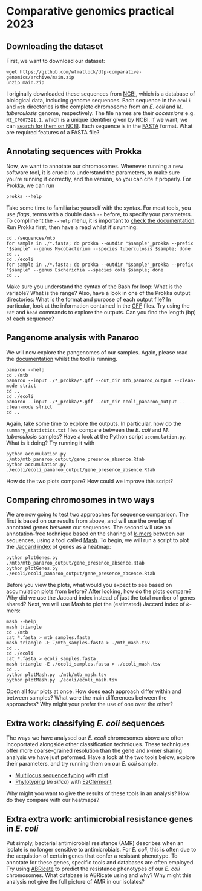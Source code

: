 # Comparative genomics practical 2023

## Downloading the dataset
First, we want to download our dataset:
```
wget https://github.com/wtmatlock/dtp-comparative-genomics/archive/main.zip
unzip main.zip
```
I originally downloaded these sequences from [NCBI](https://www.ncbi.nlm.nih.gov), which is a database of biological data, including genome sequences. Each sequence in the `ecoli` and `mtb` directories is the complete chromosome from an *E. coli* and *M. tuberculosis* genome, respectively. The file names are their *accessions* e.g. `NZ_CP007391.1`, which is a unique identifier given by NCBI. If we want, we can [search for them on NCBI](https://www.ncbi.nlm.nih.gov/search/all/?term=NZ_CP007391.1). Each sequence is in the [FASTA](https://en.wikipedia.org/wiki/FASTA_format) format. What are required features of a FASTA file?
 
## Annotating sequences with Prokka

Now, we want to annotate our chromosomes. Whenever running a new software tool, it is crucial to understand the parameters, to make sure you're running it correctly, and the version, so you can cite it properly. For Prokka, we can run
```
prokka --help
```
Take some time to familiarise yourself with the syntax. For most tools, you use *flags*, terms with a double dash `--` before, to specify your parameters. To compliment the `--help` menu, it is important to [check the documentation](https://github.com/tseemann/prokka). Run Prokka first, then have a read whilst it's running:
```
cd ./sequences/mtb
for sample in ./*.fasta; do prokka --outdir "$sample"_prokka --prefix "$sample" --genus Mycobacterium --species tuberculosis $sample; done
cd ..
cd ./ecoli
for sample in ./*.fasta; do prokka --outdir "$sample"_prokka --prefix "$sample" --genus Escherichia --species coli $sample; done
cd ..
```
Make sure you understand the syntax of the Bash for loop: What is the variable? What is the range? Also, have a look in one of the Prokka output directories: What is the format and purpose of each output file? In particular, look at the information contained in the [GFF](https://en.wikipedia.org/wiki/General_feature_format) files. Try using the `cat` and `head` commands to explore the outputs. Can you find the length (bp) of each sequence?

## Pangenome analysis with Panaroo
We will now explore the pangenomes of our samples. Again, please read the [documentation](https://github.com/gtonkinhill/panaroo) whilst the tool is running.
```
panaroo --help
cd ./mtb
panaroo --input ./*_prokka/*.gff --out_dir mtb_panaroo_output --clean-mode strict
cd ..
cd ./ecoli
panaroo --input ./*_prokka/*.gff --out_dir ecoli_panaroo_output --clean-mode strict
cd ..
```
Again, take some time to explore the outputs. In particular, how do the `summary_statistics.txt` files compare between the *E. coli* and *M. tuberculosis* samples? Have a look at the Python script `accumulation.py`. What is it doing? Try running it with
```
python accumulation.py ./mtb/mtb_panaroo_output/gene_presence_absence.Rtab
python accumulation.py ./ecoli/ecoli_panaroo_output/gene_presence_absence.Rtab
```
How do the two plots compare? How could we improve this script?

## Comparing chromosomes in two ways
We are now going to test two approaches for sequence comparison. The first is based on our results from above, and will use the overlap of annotated genes between our sequences. The second will use an annotation-free technique based on the sharing of [*k*-mers](https://en.wikipedia.org/wiki/K-mer) between our sequences, using a tool called [Mash](https://github.com/marbl/Mash). To begin, we will run a script to plot the [Jaccard index](https://en.wikipedia.org/wiki/Jaccard_index) of genes as a heatmap:
```
python plotGenes.py ./mtb/mtb_panaroo_output/gene_presence_absence.Rtab
python plotGenes.py ./ecoli/ecoli_panaroo_output/gene_presence_absence.Rtab
```
Before you view the plots, what would you expect to see based on accumulation plots from before? After looking, how do the plots compare? Why did we use the Jaccard index instead of just the total number of genes shared? Next, we will use Mash to plot the (estimated) Jaccard index of *k*-mers:
```
mash --help
mash triangle
cd ./mtb
cat *.fasta > mtb_samples.fasta
mash triangle -E ./mtb_samples.fasta > ./mtb_mash.tsv
cd ..
cd ./ecoli
cat *.fasta > ecoli_samples.fasta
mash triangle -E ./ecoli_samples.fasta > ./ecoli_mash.tsv
cd ..
python plotMash.py ./mtb/mtb_mash.tsv
python plotMash.py ./ecoli/ecoli_mash.tsv
```
Open all four plots at once. How does each approach differ within and between samples? What were the main differences between the approaches? Why might your prefer the use of one over the other?

## Extra work: classifying *E. coli* sequences
The ways we have analysed our *E. ecoli* chromosomes above are often incoportated alongside other classification techniques. These techniques offer more coarse-grained resolution than the gene and *k*-mer sharing analysis we have just peformed. Have a look at the two tools below, explore their parameters, and try running them on our *E. coli* sample.
- [Multilocus sequence typing](https://en.wikipedia.org/wiki/Multilocus_sequence_typing) with [mlst](https://github.com/tseemann/mlst)
- [Phylotyping](https://ami-journals.onlinelibrary.wiley.com/doi/10.1111/1758-2229.12019) (*in silico*) with [EzClermont](https://github.com/nickp60/EzClermont)

Why might you want to give the results of these tools in an analysis? How do they compare with our heatmaps?

## Extra extra work: antimicrobial resistance genes in *E. coli*
Put simply, bacterial antimicrobial resistance (AMR) describes when an isolate is no longer sensitive to antimicrobials. For *E. coli*, this is often due to the acquistion of certain genes that confer a resistant phenotype. To annotate for these genes, specific tools and databases are often employed. Try using [ABRicate](https://github.com/tseemann/abricate) to predict the resistance phenotypes of our *E. coli* chromosomes. What database is ABRicate using and why? Why might this analysis not give the full picture of AMR in our isolates?
